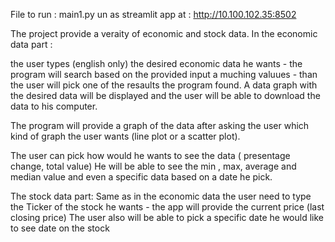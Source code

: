 File to run :
main1.py 
un as streamlit app at : http://10.100.102.35:8502


The project provide a veraity of economic and stock data.
In the economic data part :

the user types (english only) 
the desired economic data he wants - the program will search based on the provided
input a muching valuues - than the user will pick one of the resaults the program found.
A data graph with the desired data will be displayed and the user will 
be able to download the data to his computer.

The program will provide a graph of the data after asking the user which kind
of graph the user wants (line plot or a scatter plot).

The user can pick how would he wants to see the data ( presentage change, total value)
He will be able to see the min , max, average and median value
and even a specific data based on a date he pick.


The stock data part:
Same as in the economic data the user need to type the Ticker of 
the stock he wants - the app will provide the current price (last closing price)
The user also will be able to pick a specific date he would like to see date 
on the stock
